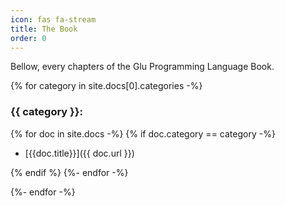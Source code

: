 ```yaml
---
icon: fas fa-stream
title: The Book
order: 0
---
```


Bellow, every chapters of the Glu Programming Language Book.


{% for category in site.docs[0].categories -%}

### {{ category }}:

{% for doc in site.docs -%}
{% if doc.category == category -%}
- [{{doc.title}}]({{ doc.url }})

{% endif %}
{%- endfor -%}

{%- endfor -%}
